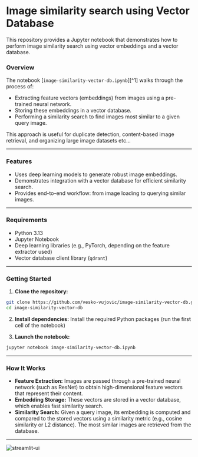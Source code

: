 # Image similarity search using Vector Database

This repository provides a Jupyter notebook that demonstrates how to perform image similarity search using vector embeddings and a vector database.


### Overview

The notebook [`image-similarity-vector-db.ipynb`][^1] walks through the process of:

- Extracting feature vectors (embeddings) from images using a pre-trained neural network.
- Storing these embeddings in a vector database.
- Performing a similarity search to find images most similar to a given query image.

This approach is useful for duplicate detection, content-based image retrieval, and organizing large image datasets etc...

---

### Features

- Uses deep learning models to generate robust image embeddings.
- Demonstrates integration with a vector database for efficient similarity search.
- Provides end-to-end workflow: from image loading to querying similar images.

---

### Requirements

- Python 3.13
- Jupyter Notebook
- Deep learning libraries (e.g., PyTorch, depending on the feature extractor used)
- Vector database client library (`qdrant`)

---

### Getting Started

1. **Clone the repository:**

```bash
git clone https://github.com/vesko-vujovic/image-similarity-vector-db.git
cd image-similarity-vector-db
```

2. **Install dependencies:**
Install the required Python packages (run the first cell of the notebook)


3. **Launch the notebook:**

```bash
jupyter notebook image-similarity-vector-db.ipynb
```

---

### How It Works

- **Feature Extraction:**
Images are passed through a pre-trained neural network (such as ResNet) to obtain high-dimensional feature vectors that represent their content.
- **Embedding Storage:**
These vectors are stored in a vector database, which enables fast similarity search.
- **Similarity Search:**
Given a query image, its embedding is computed and compared to the stored vectors using a similarity metric (e.g., cosine similarity or L2 distance).
The most similar images are retrieved from the database.

---
![streamlit-ui](/posts/image-similarity-vector-db/image-similarity-ui.gif)

